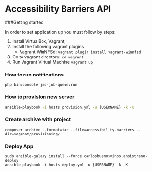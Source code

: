 Accessibility Barriers API
==========================

###Getting started

In order to set application up you must follow by steps:

1. Install VirtualBox, Vagrant,
2. Install the following vagrant plugins
    - Vagrant WinNFSd: `vagrant plugin install vagrant-winnfsd`
3. Go to vagrant directory: `cd vagrant`
4. Run Vagrant Virtual Machine `vagrant up`

### How to run notifications
```
php bin/console jms-job-queue:run
```

### How to provision new server
```bash
ansible-playbook -i hosts provision.yml -u {USERNAME} -k -K
```

### Create archive with project 
```
composer archive --format=tar --file=accessibility-barriers --dir=vagrant/provisioning/
```
### Deploy App
```
sudo ansible-galaxy install --force carlosbuenosvinos.ansistrano-deploy
ansible-playbook -i hosts deploy.yml -u {USERNAME} -k -K
```